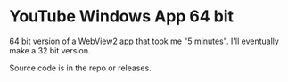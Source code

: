 # YouTube Windows App 64 bit

64 bit version of a WebView2 app that took me "5 minutes". I'll eventually make a 32 bit version.

Source code is in the repo or releases.

